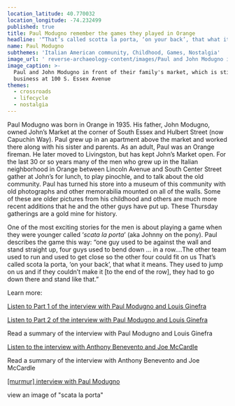 ```yaml
---
location_latitude: 40.770032
location_longitude: -74.232499
published: true
title: Paul Modugno remember the games they played in Orange
headline: '“That’s called scotta la porta, ‘on your back’, that what it means” '
name: Paul Modugno
subthemes: 'Italian American community, Childhood, Games, Nostalgia'
image_url: ' reverse-archaeology-content/images/Paul and John Modugno in front of Johns Market.JPG '
image_caption: >-
  Paul and John Modugno in front of their family's market, which is still in
  business at 100 S. Essex Avenue
themes:
  - crossroads
  - lifecycle
  - nostalgia
---
```

Paul Modugno was born in Orange in 1935. His father, John Modugno, owned John’s Market at the corner of South Essex and Hulbert Street (now Capuchin Way). Paul grew up in an apartment above the market and worked there along with his sister and parents. As an adult, Paul was an Orange fireman. He later moved to Livingston, but has kept John’s Market open. For the last 30 or so years many of the men who grew up in the Italian neighborhood in Orange between Lincoln Avenue and South Center Street gather at John’s for lunch, to play pinochle, and to talk about the old community. Paul has turned his store into a museum of this community with old photographs and other memorabilia mounted on all of the walls. Some of these are older pictures from his childhood and others are much more recent additions that he and the other guys have put up. These Thursday gatherings are a gold mine for history.

One of the most exciting stories for the men is about playing a game when they were younger called ‘_scata la porta_’ (aka Johnny on the pony). Paul describes the game this way: “one guy used to be against the wall and stand straight up, four guys used to bend down … in a row….The other team used to run and used to get close so the other four could fit on us That’s called scota la porta, ‘on your back’, that what it means. They used to jump on us and if they couldn’t make it [to the end of the row], they had to go down there and stand like that.”  

Learn more:  

[Listen to Part 1 of the interview with Paul Modugno and Louis Ginefra](https://soundcloud.com/user-773139664/paul-modugno-louis-ginerfra-interview-10-22-15-part-1)  

[Listen to Part 2 of the interview with Paul Modugno and Louis Ginefra](https://soundcloud.com/user-773139664/paul-modugno-louis-ginerfra-interview-10-22-15-part-2)  

Read a summary of the interview with Paul Modugno and Louis Ginefra  

[Listen to the  interview with Anthony Benevento and Joe McCardle](https://soundcloud.com/user-773139664/anthony-benevento-joe-mccardle-interview-10-29-15)  

Read a summary of the interview with Anthony Benevento and Joe McCardle  

[[murmur] interview with Paul Modugno](https://soundcloud.com/murmur-orange-nj/johns-market-paul-manuno)  

view an image of "scata la porta"
